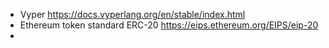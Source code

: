 - Vyper <https://docs.vyperlang.org/en/stable/index.html>
- Ethereum token standard ERC-20 <https://eips.ethereum.org/EIPS/eip-20>
- 